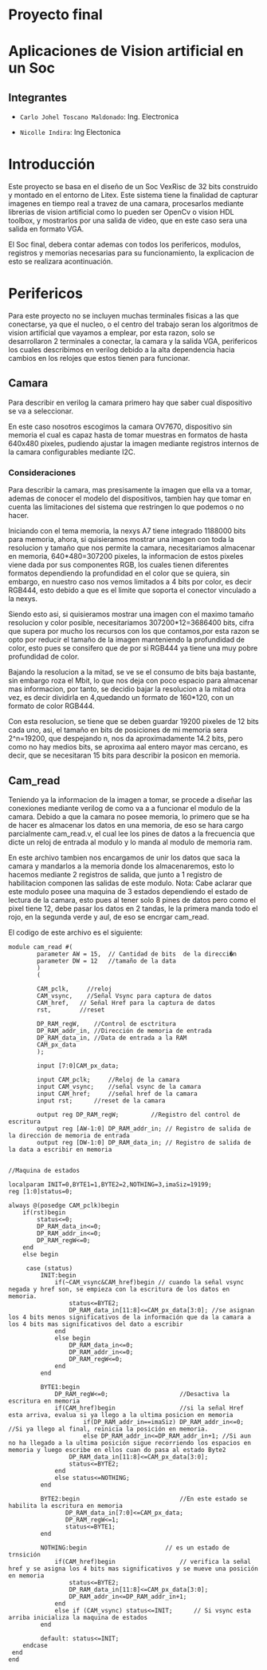 # Proyecto final

# Aplicaciones de Vision artificial en un Soc </em>
## Integrantes
- `Carlo Johel Toscano Maldonado`: Ing. Electronica

- `Nicolle Indira`: Ing Electonica

# Introducción

Este proyecto se basa en el diseño de un Soc VexRisc de 32 bits construido y montado en el entorno de Litex.
Este sistema tiene la finalidad de capturar imagenes en tiempo real a travez de una camara, procesarlos mediante librerias de vision artificial como lo pueden ser OpenCv o vision HDL toolbox, y mostrarlos por una salida de video, que en este caso sera una salida en formato VGA.

El Soc final, debera contar ademas con todos los perifericos, modulos, registros y memorias necesarias para su funcionamiento, la explicacion de esto se realizara acontinuación.

# Perifericos
Para este proyecto no se incluyen muchas terminales fisicas a las que conectarse, ya que el nucleo, o el centro del trabajo seran los algoritmos de vision artificial que vayamos a emplear, por esta razon, solo se desarrollaron 2 terminales a conectar, la camara y la salida VGA, perifericos los cuales describimos en verilog debido a la alta dependencia hacia cambios en los relojes que estos tienen para funcionar.

## Camara
Para describir en verilog la camara primero hay que saber cual dispositivo se va a seleccionar.

En este caso nosotros escogimos la camara OV7670, dispositivo sin memoria el cual es capaz hasta de tomar muestras en formatos de hasta 640x480 pixeles, pudiendo ajustar la imagen mediante registros internos de la camara configurables mediante I2C.
### Consideraciones
Para describir la camara, mas presisamente la imagen que ella va a tomar, ademas de conocer el modelo del dispositivos, tambien hay que tomar en cuenta las limitaciones del sistema que restringen lo que podemos o no hacer.

Iniciando con el tema memoria, la nexys A7 tiene integrado 1188000 bits para memoria, ahora, si quisieramos mostrar una imagen con toda la resolucion y tamaño que nos permite la camara, necesitariamos almacenar en memoria, 640*480=307200 pixeles, la informacion de estos pixeles viene dada por sus componentes RGB, los cuales tienen  diferentes formatos dependiendo la profundidad en el color que se quiera, sin embargo, en nuestro caso nos vemos limitados a 4 bits por color, es decir RGB444, esto debido a que es el limite que soporta el conector vinculado a la nexys.

Siendo esto asi, si quisieramos mostrar una imagen con el maximo tamaño resolucion y color posible, necesitariamos 307200*12=3686400 bits, cifra que supera por mucho los recursos con los que contamos,por esta razon se opto por reducir el tamaño de la imagen manteniendo la profundidad de color, esto pues se consifero que de por si RGB444 ya tiene una muy pobre profundidad de color.

Bajando la resolucion a la mitad, se ve se el consumo de bits baja bastante, sin embargo roza el Mbit, lo que nos deja con poco espacio para almacenar mas informacion, por tanto, se decidio bajar la resolucion a la mitad otra vez, es decir dividirla en 4,quedando un formato de 160*120, con un formato de color RGB444.

Con esta resolucion, se tiene que se deben guardar 19200 pixeles de 12 bits cada uno, asi, el tamaño en bits de posiciones de mi memoria sera 2^n=19200, que despejando n, nos da aproximadamente 14.2 bits, pero como no hay medios bits, se aproxima aal entero mayor mas cercano, es decir, que se necesitaran 15 bits para describir la posicon en memoria.

## Cam_read
Teniendo ya la informacion de la imagen a tomar, se procede a diseñar las conexiones mediante verilog de como va a a funcionar el modulo de la camara.
Debido a que la camara no posee memoria, lo primero que se ha de hacer es almacenar los datos en una memoria, de eso se hara cargo parcialmente cam_read.v, el cual lee los pines de datos a la frecuencia que dicte un reloj de entrada al modulo y lo manda al modulo de memoria ram.

En este archivo tambien nos encargamos de unir los datos que saca la camara y mandarlos a la memoria donde los almacenaremos, esto lo hacemos mediante 2 registros de salida, que junto a 1 registro de habilitacion componen las salidas de este modulo.
Nota: Cabe aclarar que este modulo posee una maquina de 3 estados dependiendo el estado de lectura de la camara, esto pues al tener solo 8 pines de datos pero como el pixel tiene 12, debe pasar los datos en 2 tandas, le la primera manda todo el rojo, en la segunda verde y aul, de eso se encrgar cam_read.

El codigo de este archivo es el siguiente:

```
module cam_read #(
		parameter AW = 15,  // Cantidad de bits  de la direcci�n
		parameter DW = 12   //tamaño de la data 
		)
		(

		CAM_pclk,     //reloj 
		CAM_vsync,    //Señal Vsync para captura de datos
		CAM_href,	// Señal Href para la captura de datos
		rst,		//reset
		
		DP_RAM_regW, 	//Control de esctritura
		DP_RAM_addr_in,	//Dirección de memoria de entrada
		DP_RAM_data_in,	//Data de entrada a la RAM
		CAM_px_data
	    );
	
	    input [7:0]CAM_px_data;
	    
		input CAM_pclk;		//Reloj de la camara
		input CAM_vsync;	//señal vsync de la camara
		input CAM_href;		//señal href de la camara
		input rst;		//reset de la camara 
		
		output reg DP_RAM_regW; 		//Registro del control de escritura 
	    output reg [AW-1:0] DP_RAM_addr_in;	// Registro de salida de la dirección de memoria de entrada 
	    output reg [DW-1:0] DP_RAM_data_in;	// Registro de salida de la data a escribir en memoria
        
        
//Maquina de estados	
	
localparam INIT=0,BYTE1=1,BYTE2=2,NOTHING=3,imaSiz=19199;
reg [1:0]status=0;

always @(posedge CAM_pclk)begin
    if(rst)begin
        status<=0;
        DP_RAM_data_in<=0;
        DP_RAM_addr_in<=0;
        DP_RAM_regW<=0;
    end
    else begin
	    
     case (status)
         INIT:begin 
             if(~CAM_vsync&CAM_href)begin // cuando la señal vsync negada y href son, se empieza con la escritura de los datos en memoria.
                 status<=BYTE2;
                 DP_RAM_data_in[11:8]<=CAM_px_data[3:0]; //se asignan los 4 bits menos significativos de la información que da la camara a los 4 bits mas significativos del dato a escribir
             end
             else begin
                 DP_RAM_data_in<=0;
                 DP_RAM_addr_in<=0;
                 DP_RAM_regW<=0;
             end 
         end
         
         BYTE1:begin
             DP_RAM_regW<=0; 					//Desactiva la escritura en memoria 
             if(CAM_href)begin					//si la señal Href esta arriva, evalua si ya llego a la ultima posicion en memoria
                     if(DP_RAM_addr_in==imaSiz) DP_RAM_addr_in<=0;			//Si ya llego al final, reinicia la posición en memoria. 
                     else DP_RAM_addr_in<=DP_RAM_addr_in+1;	//Si aun no ha llegado a la ultima posición sigue recorriendo los espacios en memoria y luego escribe en ellos cuan do pasa al estado Byte2
                 DP_RAM_data_in[11:8]<=CAM_px_data[3:0];
                 status<=BYTE2;
             end
             else status<=NOTHING;   
         end
         
         BYTE2:begin							//En este estado se habilita la escritura en memoria
             	DP_RAM_data_in[7:0]<=CAM_px_data;
             	DP_RAM_regW<=1;    
             	status<=BYTE1;
         end
         
         NOTHING:begin						// es un estado de trnsición    
             if(CAM_href)begin					// verifica la señal href y se asigna los 4 bits mas significativos y se mueve una posición en memoria
                 status<=BYTE2;
                 DP_RAM_data_in[11:8]<=CAM_px_data[3:0];
                 DP_RAM_addr_in<=DP_RAM_addr_in+1;
             end
             else if (CAM_vsync) status<=INIT;		// Si vsync esta arriba inicializa la maquina de estados    
         end
         
         default: status<=INIT;
    endcase
 end
end
```
